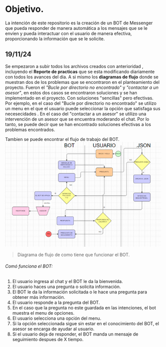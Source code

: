 # Objetivo.

La intención de este repositorio es la creación de un BOT de Messenger que pueda responder de manera automática a los mensajes que se le envíen y pueda interactuar con el usuario de manera efectiva, proporcionando la información que se le solicite.

## 19/11/24

Se empezaron a subir todos los archivos creados con anterioridad , incluyendo el **Reporte de practicas** que se esta modificando diariamente con todos los avances del dia.
A si mismo los **diagramas de flujo** donde se muestran dos de los problemas que se encontraron en el planteamiento del proyecto. Fueron el *"Bucle por directorio no encontrado"* y *"contactar a un asesor"*, en estos dos casos se encontraron soluciones y se han implementado en el proyecto. Con soluciones "sencillas" pero efectivas. Por ejemplo, en el caso del "Bucle por directorio no encontrado" se utilizo un menu en el que el usuario puede seleccionar la opción que satisfaga sus necesecidades . En el caso del "contactar a un asesor" se utilizo una intervención de un asesor que se encuentra moderando el chat. Por lo tanto, se puede decir que se han encontrado soluciones efectivas a los problemas encontrados.

Tambien se puede encontrar el flujo de trabajo del BOT.
![estructura](./img/Estructura.png)
>Diagrama de flujo de como tiene que funcionar el BOT.
###### Comó funciona el BOT:
1. El usuario ingresa al chat y el BOT le da la bienvenida.
2. El usuario haces una pregunta o solicita información.
3. El BOT le da la información solicitada o le hace una pregunta para obtener más información.
4. El usuario responde a la pregunta del BOT.
5. En el caso que la pregunta no este guardada en las intenciones, el bot muestra el menu de opciones.
6. El usuario selecciona una opción del menu.
7. Si la opción seleccionada sigue sin estar en el conocimiento del BOT, el asesor se encarga de ayudar al usuario.
8. Si el usuario deja de responder, el BOT manda un mensaje de seguimiento despues de X tiempo.
[^1]: El tiempo X puede ser configurado por el administrador del BOT. 
[^2]: Ya se encuentran implementadas las soluciones de los casos de uso.